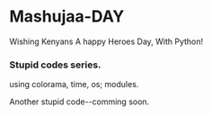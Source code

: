 # Mashujaa-DAY
Wishing Kenyans A happy Heroes Day, With Python!
<h3>Stupid codes series.</h2>
using colorama, time, os; modules.

Another stupid code--comming soon.
